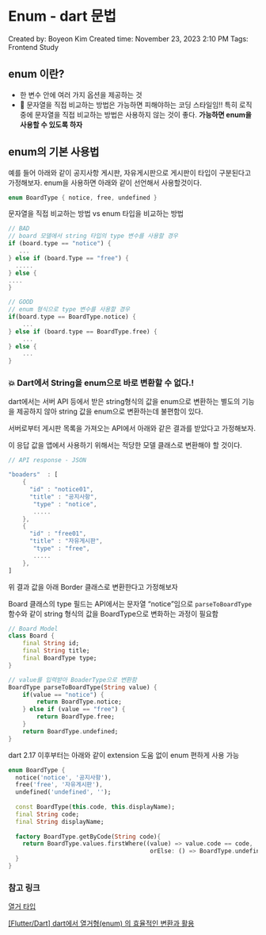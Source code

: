 # Enum - dart 문법

Created by: Boyeon Kim
Created time: November 23, 2023 2:10 PM
Tags: Frontend Study

## enum 이란?

- 한 변수 안에 여러 가지 옵션을 제공하는 것
- 🌟 문자열을 직접 비교하는 방법은 가능하면 피해야하는 코딩 스타일임!! 특히 로직 중에 문자열을 직접 비교하는 방법은 사용하지 않는 것이 좋다. **가능하면 enum을 사용할 수 있도록 하자**

## enum의 기본 사용법

예를 들어 아래와 같이 공지사항 게시판, 자유게시판으로 게시판이 타입이 구분된다고 가정해보자. enum을 사용하면 아래와 같이 선언해서 사용할것이다.

```dart
enum BoardType { notice, free, undefined }
```

문자열을 직접 비교하는 방법 vs enum 타입을 비교하는 방법

```dart
// BAD
// board 모델에서 string 타입의 type 변수를 사용할 경우
if (board.type == "notice") {
   ...
} else if (board.Type == "free") {
  .....
} else {
....
}

// GOOD
// enum 형식으로 type 변수를 사용할 경우
if(board.type == BoardType.notice) {
	...
} else if (board.type == BoardType.free) {
	...
} else {
	...
}
```

### 💥 Dart에서 String을 enum으로 바로 변환할 수 없다.!

dart에서는 서버 API 등에서 받은 string형식의 값을 enum으로 변환하는 별도의 기능을 제공하지 않아 string 값을 enum으로 변환하는데 불편함이 있다.

서버로부터 게시판 목록을 가져오는 API에서 아래와 같은 결과를 받았다고 가정해보자.

이 응답 값을 앱에서 사용하기 위해서는 적당한 모델 클래스로 변환해야 할 것이다.

```dart
// API response - JSON

"boaders"  : [
    {
      "id" : "notice01",
      "title" : "공지사항",
       "type" : "notice",
       .....
    }, 
    {
      "id" : "free01",
      "title" : "자유게시판",
       "type" : "free",
       .....
    }, 
]
```

위 결과 값을 아래 Border 클래스로 변환한다고 가정해보자

Board 클래스의 type 필드는 API에서는 문자열 “notice”임으로 `parseToBoardType` 함수와 같이 string 형식의 값을 BoardType으로 변화하는 과정이 필요함

```dart
// Board Model
class Board {
	final String id;
	final String title;
	final BoardType type;
}

// value를 입력받아 BoaderType으로 변환함
BoardType parseToBoardType(String value) {
	if(value == "notice") {
		return BoardType.notice;
	} else if (value == "free") {
		return BoardType.free;
	} 
	return BoardType.undefined;
}
```

dart 2.17 이후부터는 아래와 같이 extension 도움 없이 enum 편하게 사용 가능

```dart
enum BoardType {
  notice('notice', '공지사항'),
  free('free', '자유게시판'),
  undefined('undefined', '');
  
  const BoardType(this.code, this.displayName);    
  final String code;
  final String displayName;  
  
  factory BoardType.getByCode(String code){
    return BoardType.values.firstWhere((value) => value.code == code, 
                                        orElse: () => BoardType.undefined);
  }
}
```

### 참고 링크

[열거 타입](https://dart-ko.dev/language/enum)

[[Flutter/Dart] dart에서 열거형(enum) 의 효율적인 변환과 활용](https://ctoahn.tistory.com/27)